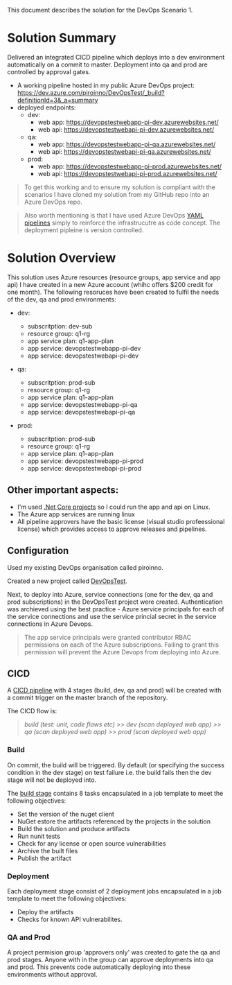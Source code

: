 This document describes the solution for the DevOps Scenario 1.
# Solution Summary
Delivered an integrated CICD pipeline which deploys into a dev environment automatically on a commit to master. Deployment into qa and prod are controlled by approval gates.
- A working pipeline hosted in my public Azure DevOps project: https://dev.azure.com/piroinno/DevOpsTest/_build?definitionId=3&_a=summary
- deployed endpoints:
  - dev:
    - web app: https://devopstestwebapp-pi-dev.azurewebsites.net/
    - web api: https://devopstestwebapi-pi-dev.azurewebsites.net/
  - qa:
    - web app: https://devopstestwebapp-pi-qa.azurewebsites.net/
    - web api: https://devopstestwebapi-pi-qa.azurewebsites.net/
  - prod:
    - web app: https://devopstestwebapp-pi-prod.azurewebsites.net/
    - web api: https://devopstestwebapi-pi-prod.azurewebsites.net/

> To get this working and to ensure my solution is compliant with the scenarios I have cloned my solution from my GitHub repo into an Azure DevOps repo.

> Also worth mentioning is that I have used Azure DevOps [YAML pipelines](https://docs.microsoft.com/en-us/azure/devops/pipelines/get-started/what-is-azure-pipelines?view=azure-devops) simply to reinforce the infrastrucutre as code concept. The deployment pipleine is version controlled.
# Solution Overview

This solution uses Azure resources (resource groups, app service and app api) I have created in a new Azure account (whihc offers $200 credit for one month).
The following resoruces have been created to fulfil the needs of the dev, qa and prod environments:

- dev:
  - subscritption: dev-sub
  - resource group: q1-rg
  - app service plan: q1-app-plan
  - app service: devopstestwebapp-pi-dev
  - app service: devopstestwebapi-pi-dev

- qa:
  - subscritption: prod-sub
  - resource group: q1-rg
  - app service plan: q1-app-plan
  - app service: devopstestwebapp-pi-qa
  - app service: devopstestwebapi-pi-qa

- prod:
  - subscritption: prod-sub
  - resource group: q1-rg
  - app service plan: q1-app-plan
  - app service: devopstestwebapp-pi-prod
  - app service: devopstestwebapi-pi-prod


## Other important aspects:

- I'm used [.Net Core projects](app/DevOpsTest/DevOpsTest.sln) so I could run the app and api on Linux.
- The Azure app services are running linux
- All pipeline approvers have the basic license (visual studio profeessional license) which provides access to approve releases and pipelines.


## Configuration
Used my existing DevOps organisation called piroinno.

Created a new project called [DevOpsTest](https://dev.azure.com/piroinno/DevOpsTest).

Next, to deploy into Azure, service connections (one for the dev, qa and prod subscriptions) in the DevOpsTest project were created. Authentication was archieved using the best practice - Azure service principals for each of the service connections and use the service princial secret in the service connections in Azure Devops.

> The app service principals were granted contributor RBAC permissions on each of the Azure subscriptions. Failing to grant this permission will prevent the Azure Devops from deploying into Azure.

## CICD
A [CICD pipeline](azdo/azure-pieplines.yml) with 4 stages (build, dev, qa and prod) will be created with a commit trigger on the master branch of the repository.

The CICD flow is: 
>_build (test: unit, code flaws etc) >> dev (scan deployed web app) >> qa (scan deployed web app) >> prod (scan deployed web app)_

### Build
On commit, the build will be triggered. By default (or specifying the success condition in the dev stage) on test failure i.e. the build fails then the dev stage will not be deployed into.

The [build stage](azdo/templates/job-build.yml) contains 8 tasks encapsulated in a job template to meet the following objectives:

- Set the version of the nuget client
- NuGet estore the artifacts referenced by the projects in the solution
- Build the solution and produce artifacts
- Run nunit tests
- Check for any license or open source vulnerabilities
- Archive the built files
- Publish the artifact

### Deployment
Each deployment stage consist of 2 deployment jobs encapsulated in a job template to meet the following objectives:

- Deploy the artifacts
- Checks for known API vulnerabilites.

### QA and Prod
A project permision group 'approvers only' was created to gate the qa and prod stages. Anyone with in the group can approve deployments into qa and prod. This prevents code automatically deploying into these environments without approval.